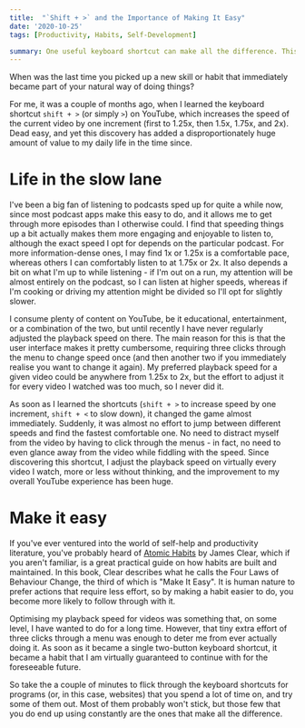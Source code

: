 ```yaml
---
title:  "`Shift + >` and the Importance of Making It Easy"
date: '2020-10-25'
tags: [Productivity, Habits, Self-Development]

summary: One useful keyboard shortcut can make all the difference. This post discusses how the discovery of this shortcut changed my behaviour and significantly improved my life, and how this relates to habit formation more generally.
---
```


When was the last time you picked up a new skill or habit that immediately became part of your natural way of doing things?

For me, it was a couple of months ago, when I learned the keyboard shortcut `shift + >` (or simply `>`) on YouTube, which increases the speed of the current video by one increment (first to 1.25x, then 1.5x, 1.75x, and 2x). Dead easy, and yet this discovery has added a disproportionately huge amount of value to my daily life in the time since.  

# Life in the slow lane

I've been a big fan of listening to podcasts sped up for quite a while now, since most podcast apps make this easy to do, and it allows me to get through more episodes than I otherwise could. I find that speeding things up a bit actually makes them more engaging and enjoyable to listen to, although the exact speed I opt for depends on the particular podcast. For more information-dense ones, I may find 1x or 1.25x is a comfortable pace, whereas others I can comfortably listen to at 1.75x or 2x. It also depends a bit on what I'm up to while listening - if I'm out on a run, my attention will be almost entirely on the podcast, so I can listen at higher speeds, whereas if I'm cooking or driving my attention might be divided so I'll opt for slightly slower.

I consume plenty of content on YouTube, be it educational, entertainment, or a combination of the two, but until recently I have never regularly adjusted the playback speed on there. The main reason for this is that the user interface makes it pretty cumbersome, requiring three clicks through the menu to change speed once (and then another two if you immediately realise you want to change it again). My preferred playback speed for a given video could be anywhere from 1.25x to 2x, but the effort to adjust it for every video I watched was too much, so I never did it.

As soon as I learned the shortcuts (`shift + >` to increase speed by one increment, `shift + <` to slow down), it changed the game almost immediately. Suddenly, it was almost no effort to jump between different speeds and find the fastest comfortable one. No need to distract myself from the video by having to click through the menus - in fact, no need to even glance away from the video while fiddling with the speed. Since discovering this shortcut, I adjust the playback speed on virtually every video I watch, more or less without thinking, and the improvement to my overall YouTube experience has been huge.

# Make it easy

If you've ever ventured into the world of self-help and productivity literature, you've probably heard of [Atomic Habits](https://jamesclear.com/atomic-habits) by James Clear, which if you aren't familiar, is a great practical guide on how habits are built and maintained. In this book, Clear describes what he calls the Four Laws of Behaviour Change, the third of which is "Make It Easy". It is human nature to prefer actions that require less effort, so by making a habit easier to do, you become more likely to follow through with it.

Optimising my playback speed for videos was something that, on some level, I have wanted to do for a long time. However, that tiny extra effort of three clicks through a menu was enough to deter me from ever actually doing it. As soon as it became a single two-button keyboard shortcut, it became a habit that I am virtually guaranteed to continue with for the foreseeable future.

So take the a couple of minutes to flick through the keyboard shortcuts for programs (or, in this case, websites) that you spend a lot of time on, and try some of them out. Most of them probably won't stick, but those few that you do end up using constantly are the ones that make all the difference.
